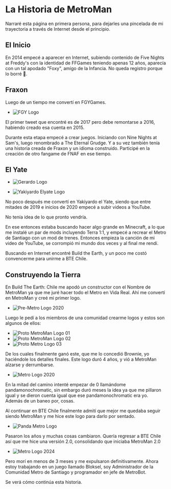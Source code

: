 # La Historia de MetroMan 

Narraré esta página en primera persona, para dejarles una pincelada de mi trayectoria a través de Internet desde el principio. 

## El Inicio 

En 2014 empecé a aparecer en Internet, subiendo contenido de Five Nights at Freddy's con la identidad de FFGames teniendo apenas 12 años, aparecía con un tal apodado "Foxy", amigo de la Infancia. No queda registro porque lo borré 🤡. 

## Fraxon

Luego de un tiempo me convertí en FGYGames. 

- ![FGY Logo](/assets/images/FGYLogo.jpg)

El primer tweet que encontré es de 2017 pero debe remontarse a 2016, habiendo creado esa cuenta en 2015. 

Durante esta etapa empecé a crear juegos. Iniciando con Nine Nights at Sam's, luego renombrado a The Eternal Grudge. Y a su vez también tenía una historia creada de Fraxon y un idioma construido. Participé en la creación de otro fangame de FNAF en ese tiempo.

## El Yate

- ![Gerardo Logo](/assets/images/Gerardologo.jpg)

- ![Yakiyardo Elyate Logo](/assets/images/yakiyardoelyatelogo.jpg)

No poco después me convertí en Yakiyardo el Yate, siendo que entre mitades de 2019 e inicios de 2020 empecé a subir videos a YouTube. 

No tenía idea de lo que pronto vendría. 

En ese entonces estaba buscando hacer algo grande en Minecraft, a lo que me instalé un par de mods incluyendo Terra 1:1, y empecé a recrear el Metro de Santiago con un mod de trenes. 
Entonces empieza la canción de mi video de YouTube, se corrompió mi mundo dos veces y al final me rendí.

Buscando en Internet encontré Build the Earth, y un poco me costó convencerme para unirme a BTE Chile.

## Construyendo la Tierra

En Build The Earth: Chile me apodó un constructor con el Nombre de MetroMan ya que me juré hacer todo el Metro en Vida Real. Ahí me convertí en MetroMan y creé mi primer logo. 

- ![Pre-Metro Logo 2020](/assets/images/premetrologo2020.png)

Luego le pedí a los miembros de una comunidad crearme logos y estos son algunos de ellos:

- ![Proto MetroMan Logo 01](/assets/images/protoMetroManlogo01.jpg)
- ![Proto MetroMan Logo 02](/assets/images/protoMetroManlogo02.jpg)
- ![Proto Metro Logo 03](/assets/images/protometrologo03.jpg)

De los cuales finalmente ganó este, que me lo concedió Brownie, yo haciéndole los detalles finales. Este logo duró 4 años, y vió a MetroMan alzarse y derrumbarse. 

- ![Metro Logo 2020](/assets/images/metrologo2020.png)

En la mitad del camino intenté empezar de 0 llamándome pandamonochromatic, sin embargo duró meses la idea ya que me pillaron igual y se dieron cuenta igual que ese pandamonochromatic era yo. Además de un baneo por, cosas. 

Al continuar en BTE Chile finalmente admití que mejor me quedaba seguir siendo MetroMan y me hice este logo para darlo por sentado.

- ![Panda Metro Logo](/assets/images/pandametrologo.jpg)

Pasaron los años y muchas cosas cambiaron. Quería regresar a BTE Chile así que me hice una versión 2.0, consolidando que iniciaba MetroMan 2.0

- ![Metro Logo 2024](/assets/images/MetroLogo2024.png)

Pero morí en menos de 3 meses y me expulsaron definitivamente. Ahora estoy trabajando en un juego llamado Bloksel, soy Administrador de la Comunidad Metro de Santiago y programador en jefe de MetroBot. 

Se verá cómo continúa esta historia. 
